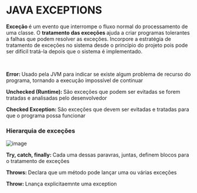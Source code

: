 # JAVA EXCEPTIONS

<P> <b> Exceção </b> é um evento que interrompe o fluxo normal do processamento de uma classe. O <b> tratamento das exceções </b> ajuda a criar programas tolerantes a falhas que podem resolver as exceções. Incorpore a estratégia de tratamento de exceções no sistema desde o princípio do projeto pois pode ser difícil tratá-la depois que o sistema é implementado. </p>
<br>
<p> <b> Error: </b> Usado pela JVM para indicar se existe algum problema de recurso do programa, tornando a execução impossível de continuar </p>
<p> <b> Unchecked (Runtime): </b> São exceções que podem ser evitadas se forem tratadas e analisadas pelo desenvolvedor </p>
<p> <b> Checked Exception: </b> São exceções que devem ser evitadas e tratadas para que o programa possa funcionar </p>

### Hierarquia de exceções

![image](https://user-images.githubusercontent.com/107438747/205187494-8b64bc32-fd78-4bd9-8de2-9378f2dc7ff9.png)

<p> <b> Try, catch, finally: </b> Cada uma dessas paravras, juntas, definem blocos para o tratamento de exceções </p>
<p> <b> Throws: </b> Declara que um método pode lançar uma ou várias exceções </p>
<p> <b> Throw: </b> Lnança explicitaemnte uma exception </p>

